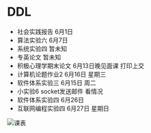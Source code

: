 # DDL

* 社会实践报告 6月1日
* 算法实验六 6月7日
* 系统实验四 暂未知
* 专英论文 暂未知
* 积极心理学期末论文 6月13日晚见面课 打印上交
* 计算机论题作业2 6月16日 星期三
* 软件体系实验三 6月15日 周二
* 小实验6 socket发送邮件 看情况
* 软件体系实验四 6月26日
* 互联网编程实验四 6月27日 星期日

![课表](C:\Users\86135\Desktop\ddl\lession.png)